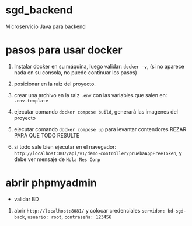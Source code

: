# sgd_backend

Microservicio Java para backend

# pasos para usar docker

1. Instalar docker en su máquina, luego validar: `docker -v`, (si no aparece nada en su consola, no puede continuar los pasos)
2. posicionar en la raiz del proyecto.
3. crear una archivo en la raiz `.env` con las variables que salen en: `.env.template`
4. ejecutar comando `docker compose build`, generará las imagenes del proyecto
5. ejecutar comando `docker compose up` para levantar contendores
   REZAR PARA QUE TODO RESULTE

6. si todo sale bien ejecutar en el navegador: `http://localhost:807/api/v1/demo-controller/pruebaAppFreeToken`, y debe ver mensaje de `Hola Nes Corp`

# abrir phpmyadmin

- validar BD

1. abrir `http://localhost:8081/` y colocar credenciales `servidor: bd-sgd-back`, `usuario: root`, `contraseña: 123456`

<!-- los pasos siguientes no se incluyen -->

